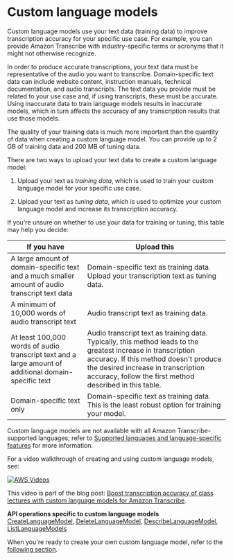 # Custom language models<a name="custom-language-models"></a>

Custom language models use your text data \(training data\) to improve transcription accuracy for your specific use case\. For example, you can provide Amazon Transcribe with industry\-specific terms or acronyms that it might not otherwise recognize\.

In order to produce accurate transcriptions, your text data must be representative of the audio you want to transcribe\. Domain\-specific text data can include website content, instruction manuals, technical documentation, and audio transcripts\. The text data you provide must be related to your use case and, if using transcripts, these must be accurate\. Using inaccurate data to train language models results in inaccurate models, which in turn affects the accuracy of any transcription results that use those models\.

The quality of your training data is much more important than the quantity of data when creating a custom language model\. You can provide up to 2 GB of training data and 200 MB of tuning data\.

There are two ways to upload your text data to create a custom language model:

1. Upload your text as *training data*, which is used to train your custom language model for your specific use case\.

1. Upload your text as *tuning data*, which is used to optimize your custom language model and increase its transcription accuracy\.

If you're unsure on whether to use your data for training or tuning, this table may help you decide:


| If you have | Upload this | 
| --- | --- | 
| A large amount of domain\-specific text and a much smaller amount of audio transcript text data | Domain\-specific text as training data\. Upload your transcription text as tuning data\. | 
| A minimum of 10,000 words of audio transcript text | Audio transcript text as training data\. | 
| At least 100,000 words of audio transcript text and a large amount of additional domain\-specific text | Audio transcript text as training data\. Typically, this method leads to the greatest increase in transcription accuracy\. If this method doesn't produce the desired increase in transcription accuracy, follow the first method described in this table\. | 
| Domain\-specific text only | Domain\-specific text as training data\. This is the least robust option for training your model\. | 

Custom language models are not available with all Amazon Transcribe\-supported languages; refer to [Supported languages and language\-specific features](supported-languages.md#table-language-matrix) for more information\.

For a video walkthrough of creating and using custom language models, see:

[![AWS Videos](http://img.youtube.com/vi/https://www.youtube.com/embed/iTkJoIqRrPU/0.jpg)](http://www.youtube.com/watch?v=https://www.youtube.com/embed/iTkJoIqRrPU)

This video is part of the blog post: [Boost transcription accuracy of class lectures with custom language models for Amazon Transcribe](http://aws.amazon.com/blogs/machine-learning/transcribe-class-lectures-accurately-using-amazon-transcribe-with-custom-language-models/)\.

**API operations specific to custom language models**  
 [CreateLanguageModel](https://docs.aws.amazon.com/transcribe/latest/APIReference/API_CreateLanguageModel.html), [DeleteLanguageModel](https://docs.aws.amazon.com/transcribe/latest/APIReference/API_DeleteLanguageModel.html), [DescribeLanguageModel](https://docs.aws.amazon.com/transcribe/latest/APIReference/API_DescribeLanguageModel.html), [ListLanguageModels](https://docs.aws.amazon.com/transcribe/latest/APIReference/API_ListLanguageModels.html) 

When you're ready to create your own custom language model, refer to the [following section](custom-language-models-create.md)\.